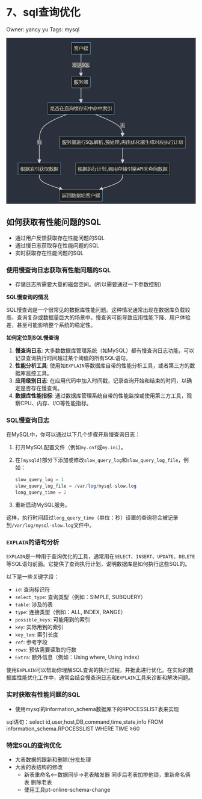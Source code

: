 # 7、sql查询优化

Owner: yancy yu
Tags: mysql

![Untitled](Untitled.png)

## 如何获取有性能问题的SQL

- 通过用户反馈获取存在性能问题的SQL
- 通过慢日志获取存在性能问题的SQL
- 实时获取存在性能问题的SQL

### 使用慢查询日志获取有性能问题的SQL

- 存储日志所需要大量的磁盘空间。(所以需要通过一下参数控制)

**SQL慢查询的情况**

SQL慢查询是一个很常见的数据库性能问题。这种情况通常出现在数据库负载较高、查询复杂或数据量巨大的场景中。慢查询可能导致应用性能下降、用户体验差，甚至可能影响整个系统的稳定性。

**如何定位到SQL慢查询**

1. **慢查询日志**: 大多数数据库管理系统（如MySQL）都有慢查询日志功能，可以记录查询执行时间超过某个阈值的所有SQL语句。
2. **性能分析工具**: 使用如`EXPLAIN`等数据库自带的性能分析工具，或者第三方的数据库监控工具。
3. **应用级别日志**: 在应用代码中加入时间戳，记录查询开始和结束的时间，以确定是否存在慢查询。
4. **数据库性能指标**: 通过数据库管理系统自带的性能监控或使用第三方工具，观察CPU、内存、I/O等性能指标。

### SQL慢查询日志

在MySQL中，你可以通过以下几个步骤开启慢查询日志：

1. 打开MySQL配置文件（例如`my.cnf`或`my.ini`）。
2. 在`[mysqld]`部分下添加或修改`slow_query_log`和`slow_query_log_file`，例如：
    
    ```sql
    slow_query_log = 1
    slow_query_log_file = /var/log/mysql-slow.log
    long_query_time = 2
    
    ```
    
3. 重新启动MySQL服务。

这样，执行时间超过`long_query_time`（单位：秒）设置的查询将会被记录到`/var/log/mysql-slow.log`文件中。

### `EXPLAIN`的语句分析

`EXPLAIN`是一种用于查询优化的工具，通常用在`SELECT`、`INSERT`、`UPDATE`、`DELETE`等SQL语句前面。它提供了查询执行计划，说明数据库是如何执行这些SQL的。

以下是一些关键字段：

- `id`: 查询标识符
- `select_type`: 查询类型（例如：SIMPLE, SUBQUERY）
- `table`: 涉及的表
- `type`: 连接类型（例如：ALL, INDEX, RANGE）
- `possible_keys`: 可能用到的索引
- `key`: 实际用到的索引
- `key_len`: 索引长度
- `ref`: 参考字段
- `rows`: 预估需要读取的行数
- `Extra`: 额外信息（例如：Using where, Using index）

使用`EXPLAIN`可以帮助你理解SQL查询的执行过程，并据此进行优化。在实际的数据库性能优化工作中，通常会结合慢查询日志和`EXPLAIN`工具来诊断和解决问题。

### 实时获取有性能问题的SQL

- 使用mysql的information_schema数据库下的RPOCESSLIST表来实现

sql语句：select id,user,host,DB,command,time,state,info FROM information_schema.RPOCESSLIST WHERE TIME ≥60

### 特定SQL的查询优化

- 大表数据的跟新和删除(分批处理
- 大表的表结构的修改
    - 新表重命名<--数据同步→老表触发器 同步后老表加排他锁，重新命名俩表 删除老表
    - 使用工具pt-online-schema-change